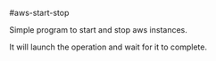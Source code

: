 #aws-start-stop

Simple program to start and stop aws instances.

It will launch the operation and wait for it to complete.